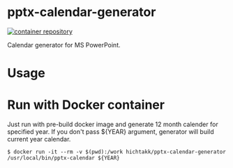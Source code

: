 pptx-calendar-generator
=======================

[![container repository](https://img.shields.io/badge/docker-0.0.1-blue)](https://hub.docker.com/r/hichtakk/pptx-calendar-generator)  

Calendar generator for MS PowerPoint.

# Usage

# Run with Docker container
Just run with pre-build docker image and generate 12 month calender for specified year.
If you don't pass ${YEAR} argument, generator will build current year calendar.

```
$ docker run -it --rm -v $(pwd):/work hichtakk/pptx-calendar-generator /usr/local/bin/pptx-calendar ${YEAR}
```
